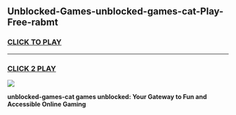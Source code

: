 
## Unblocked-Games-unblocked-games-cat-Play-Free-rabmt
<h3>
<a href="https://premium76.site?title=unblocked-games-cat&ref=15A">CLICK TO PLAY</a></h3>
<hr>

<h3>
<a href="https://premium76.site?title=unblocked-games-cat&ref=15A">CLICK 2 PLAY</a>
  
</h3>

<a href="https://premium76.site?title=unblocked-games-cat&ref=15A"><img src="https://clearcache.store/games.png"></a>


**unblocked-games-cat games unblocked: Your Gateway to Fun and Accessible Online Gaming**

